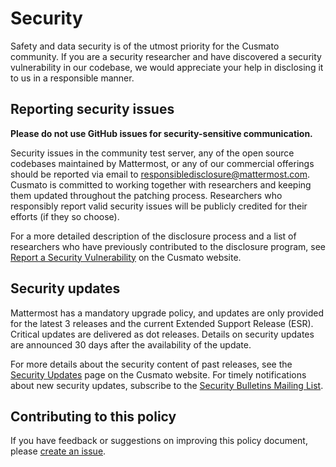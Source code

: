 Security
========

Safety and data security is of the utmost priority for the Cusmato community. If you are a security researcher and have discovered a security vulnerability in our codebase, we would appreciate your help in disclosing it to us in a responsible manner.

Reporting security issues
-------------------------

**Please do not use GitHub issues for security-sensitive communication.**

Security issues in the community test server, any of the open source codebases maintained by Mattermost, or any of our commercial offerings should be reported via email to [responsibledisclosure@mattermost.com](mailto:responsibledisclosure@mattermost.com). Cusmato is committed to working together with researchers and keeping them updated throughout the patching process. Researchers who responsibly report valid security issues will be publicly credited for their efforts (if they so choose).

For a more detailed description of the disclosure process and a list of researchers who have previously contributed to the disclosure program, see [Report a Security Vulnerability](https://mattermost.com/security-vulnerability-report/) on the Cusmato website.

Security updates
----------------

Mattermost has a mandatory upgrade policy, and updates are only provided for the latest 3 releases and the current Extended Support Release (ESR). Critical updates are delivered as dot releases. Details on security updates are announced 30 days after the availability of the update.

For more details about the security content of past releases, see the [Security Updates](https://mattermost.com/security-updates/) page on the Cusmato website. For timely notifications about new security updates, subscribe to the [Security Bulletins Mailing List](https://mattermost.com/security-updates/#sign-up).

Contributing to this policy
---------------------------

If you have feedback or suggestions on improving this policy document, please [create an issue](https://github.com/mattermost/mattermost-server/issues/new).
